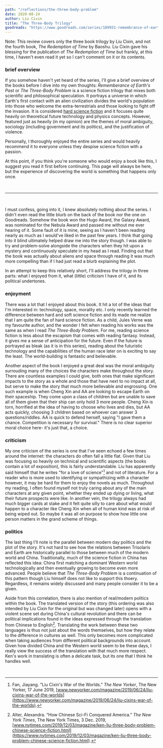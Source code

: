 ```yaml
---
path: "/reflections/the-three-body-problem"
date: 2020-08-24
author: Liu Cixin
title: "The Three-Body Trilogy"
goodreads: "https://www.goodreads.com/series/189931-remembrance-of-earth-s-past"
---
```


Note: This review covers only the three book trilogy by Liu Cixin, and not the fourth book, *The Redemption of Time* by Baoshu. Liu Cixin gave his blessing for the publication of *The Redemption of Time* but frankly, at this time, I haven't even read it yet so I can't comment on it or its contents.

### brief overview

If you somehow haven't yet heard of the series, I'll give a brief overview of the books before I dive into my own thoughts: *Rememberance of Earth's Past* or *The Three-Body Problem* is a science fiction trilogy that mixes both scientific and philosophical speculation. It portrays a universe in which Earth's first contact with an alien civilization divides the world's population into those who welcome the extra-terrestrials and those looking to fight off the invasion. It is considered [hard science fiction](https://en.wikipedia.ord/wiki/Hard_science_fiction) and it focuses quite heavily on theoretical future technology and physics concepts. However, featured just as heavily (in my opinion) are the themes of moral ambiguity, sociology (including government and its politics), and the justification of violence.

Personally, I thoroughly enjoyed the entire series and would heavily recommend it to everyone unless they despise science fiction with a passion. 

At this point, if you think you're someone who would enjoy a book like this, I suggest you read it first before continuing. This page will always be here, but the experience of discovering the world is something that happens only once. 

<br />

---

<br />

I must confess, going into it, I knew absolutely nothing about the series. I didn't even read the little blurb on the back of the book nor the one on Goodreads. Somehow the book won the Hugo Award, the Galaxy Award, was nominated for the Nebula Award and passed me without me ever hearing of it. Some fault of it is mine, seeing as I haven't been reading nearly as much as I would've liked in the past few years. I think that going into it blind ultimately helped draw me into the story though. I was able to try and problem-solve alongside the characters when they hit upon a mystery and continuously speculate in my head as I read. Finding out that the book was actually about aliens and space through reading it was much more compelling than if I had just read a blurb explaining the plot.

In an attempt to keep this relatively short, I'll address the trilogy in three parts: what I enjoyed from it, what (little) criticism I have of it, and its political undertones.

### enjoyment

There was a lot that I enjoyed about this book. It hit a lot of the ideas that I'm interested in: technology, space, morality etc. I only recently learned the difference between hard and soft science fiction and its made me realize that I am quite the fan of hard science fiction. As a child, Jules Verne was my favourite author, and the wonder I felt when reading his works was the same as when I read *The Three-Body Problem*. For me, reading science fiction is less about the escapism that comes with reading fantasy. Instead, it gives me a sense of anticipation for the future. Even if the future is portrayed as bleak (as it is in this series), reading about the futuristic technology and the capabilities of the human race later on is exciting to say the least. The world-building is fantastic and believable.

Another aspect of the book I enjoyed a great deal was the moral ambiguity surrouding many of the choices the characters make throughout the story. There are countless examples I could give, both ones that make significant impacts to the story as a whole and those that have next to no impact at all, but serve to make the story that much more believable and engrossing. One such example is when Cheng Xin and AA are looking to escape Earth on their spaceship. They come upon a class of children but are unable to save all of them given that their ship can only hold 3 more people. Cheng Xin is torn, horrified at the idea of having to choose who lives and dies, but AA acts quickly, choosing 3 children based on whoever can answer 3 questions/riddles. AA is quick to defend herself, saying "I gave them a chance. Competition is necessary for survival." There is no clear superior moral choice here- it's just that, a choice. 

### criticism

My one criticism of the series is one that I've seen echoed a few times around the internet: the characters do often fall a little flat. Given that Liu was focusing so heavily on technical and scientific aspects (the books contain a lot of exposition), this is fairly understandable. Liu has apparently said himself that he writes "for a love of science"[^1] and not of literature. For a reader who is more used to identifying or sympathizing with a character however, it may be hard for them to enjoy the novels as much. Throughout my reading, I often found myself not truly caring about any of the main characters at any given point, whether they ended up dying or living, what their future prospects were like. In another vein, the trilogy always had much bigger cards at stake and it felt quite silly to care about what would happen to a character like Cheng Xin when all of human kind was at risk of being wiped out. So maybe it was all on purpose to show how little one person matters in the grand scheme of things.

### politics

The last thing I'll note is the parallel between modern day politics and the plot of the story. It's not hard to see how the relations between Trisolaris and Earth are historically parallel to those between much of the modern world and China. Traditionally, much of the science fiction in China has reflected this idea: China first matching a dominant Western world technologically and then eventually growing to become even more advanced. People believe that *The Three-Body Problem* is
a continuation of this pattern though Liu himself does not like to support this thoery. Regardless, it remains widely discussed and many people consider it to be a given.

Aside from this correlation, there is also mention of real/modern politics within the book. The translated version of the story (this ordering was also intended by Liu Cixin for the original but was changed later) opens with a violent scene set during China's cultural revolution and there can be political implications found in the ideas expressed through the translation from Chinese to English[^2]. Translating the work between these two languages is thus not just about the words themselves, but how they relate to the difference in cultures as well. This only becomes more complicated when taking audiences from different political backgrounds into account. Given how divided China and the Western world seem to be these days, I really view the success of the translation with that much more respect. Ken's work in translating is often a delicate task, but its one that I think he handles well.

</br>

<!--citations-->

[^1]: Fan, Jiayang. “Liu Cixin's War of the Worlds.” *The New Yorker*, The New Yorker, 17 June 2019, [www.newyorker.com/magazine/2019/06/24/liu-cixins-war-of-the-worlds](https://www.newyorker.com/magazine/2019/06/24/liu-cixins-war-of-the-worlds).

[^2]: Alter, Alexandra. “How Chinese Sci-Fi Conquered America.” *The New York Times*, The New York Times, 3 Dec. 2019, [www.nytimes.com/2019/12/03/magazine/ken-liu-three-body-problem-chinese-science-fiction.html](https://www.nytimes.com/2019/12/03/magazine/ken-liu-three-body-problem-chinese-science-fiction.html).
